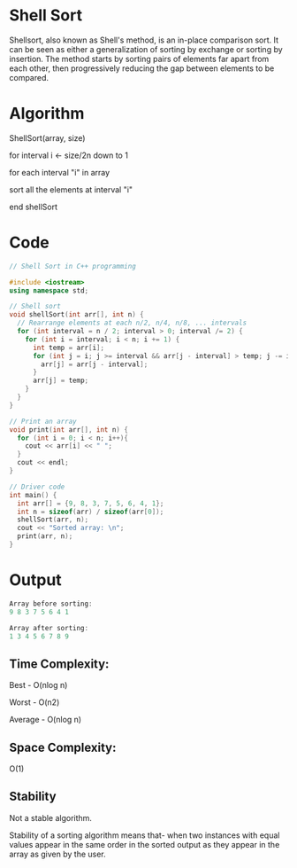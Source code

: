 # Shell Sort

Shellsort, also known as Shell's method, is an in-place comparison sort. It can be seen as either a generalization of sorting by exchange or sorting by insertion. The method starts by sorting pairs of elements far apart from each other, then progressively reducing the gap between elements to be compared.

# Algorithm

ShellSort(array, size)

for interval i <- size/2n down to 1

for each interval "i" in array

sort all the elements at interval "i"

end shellSort

# Code

```c++
// Shell Sort in C++ programming

#include <iostream>
using namespace std;

// Shell sort
void shellSort(int arr[], int n) {
  // Rearrange elements at each n/2, n/4, n/8, ... intervals
  for (int interval = n / 2; interval > 0; interval /= 2) {
    for (int i = interval; i < n; i += 1) {
      int temp = arr[i];
      for (int j = i; j >= interval && arr[j - interval] > temp; j -= interval) {
        arr[j] = arr[j - interval];
      }
      arr[j] = temp;
    }
  }
}

// Print an array
void print(int arr[], int n) {
  for (int i = 0; i < n; i++){
    cout << arr[i] << " ";
  }
  cout << endl;
}

// Driver code
int main() {
  int arr[] = {9, 8, 3, 7, 5, 6, 4, 1};
  int n = sizeof(arr) / sizeof(arr[0]);
  shellSort(arr, n);
  cout << "Sorted array: \n";
  print(arr, n);
}
```

# Output

```c++
Array before sorting:
9 8 3 7 5 6 4 1

Array after sorting:
1 3 4 5 6 7 8 9
```

## Time Complexity:

Best - O(nlog n)

Worst - O(n2)

Average - O(nlog n)

## Space Complexity:

O(1)

## Stability

Not a stable algorithm.

Stability of a sorting algorithm means that- when two instances with equal values appear in the same order in the sorted output as they appear in the array as given by the user.
